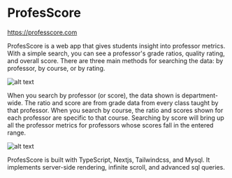 # ProfesScore

https://professcore.com

ProfesScore is a web app that gives students insight into professor metrics. With a simple search, you can see a professor's grade ratios, quality rating, and overall score. There are three main methods for searching the data: by professor, by course, or by rating.

![alt text](https://github.com/charlescohanlon/ProfesScore/blob/main/screenshots/1.png?raw=true)

When you search by professor (or score), the data shown is department-wide. The ratio and score are from grade data from every class taught by that professor. When you search by course, the ratio and scores shown for each professor are specific to that course. Searching by score will bring up all the professor metrics for professors whose scores fall in the entered range.

![alt text](https://github.com/charlescohanlon/ProfesScore/blob/main/screenshots/2.png?raw=true)

ProfesScore is built with TypeScript, Nextjs, Tailwindcss, and Mysql. It implements server-side rendering, infinite scroll, and advanced sql queries.
